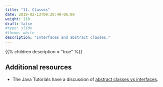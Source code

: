 ```yaml
---
title: "11. Classes"
date: 2019-02-13T09:20:49-06:00
weight: 110
draft: false
#type: slide
#theme: white
description: "Interfaces and abstract classes."
---
```


{{% children description = "true" %}}

## Additional resources

* The Java Tutorials have a discussion of [abstract classes vs
interfaces](https://docs.oracle.com/javase/tutorial/java/IandI/abstract.html). 

